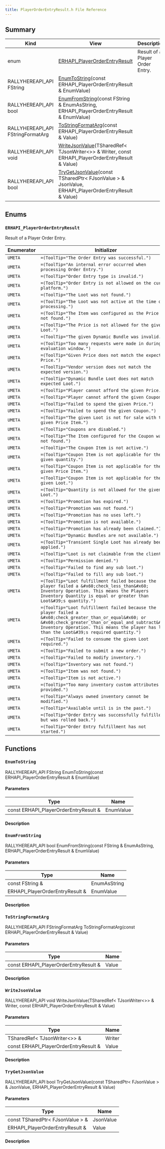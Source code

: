 ```yaml
---
title: PlayerOrderEntryResult.h File Reference
---
```


## Summary
| Kind | View | Description |
|------|------|-------------|
|enum|[ERHAPI_PlayerOrderEntryResult](/unreal-plugins/all/playerorderentryresult_8h/#PlayerOrderEntryResult_8h_1a0f30f252410fde077239156a0b9ba1c8)|Result of a Player Order Entry.|
|RALLYHEREAPI_API FString|[EnumToString](/unreal-plugins/all/playerorderentryresult_8h/#PlayerOrderEntryResult_8h_1abb7b106d87d28513425b026ea1688022)(const ERHAPI_PlayerOrderEntryResult & EnumValue)||
|RALLYHEREAPI_API bool|[EnumFromString](/unreal-plugins/all/playerorderentryresult_8h/#PlayerOrderEntryResult_8h_1ad627b62797415a8d2323796b64250729)(const FString & EnumAsString, ERHAPI_PlayerOrderEntryResult & EnumValue)||
|RALLYHEREAPI_API FStringFormatArg|[ToStringFormatArg](/unreal-plugins/all/playerorderentryresult_8h/#PlayerOrderEntryResult_8h_1a767283f088fbe2801ac03d64de62e1a8)(const ERHAPI_PlayerOrderEntryResult & Value)||
|RALLYHEREAPI_API void|[WriteJsonValue](/unreal-plugins/all/playerorderentryresult_8h/#PlayerOrderEntryResult_8h_1a3932eb8ed6db109f42f2cca4ae0e40d1)(TSharedRef< TJsonWriter<>> & Writer, const ERHAPI_PlayerOrderEntryResult & Value)||
|RALLYHEREAPI_API bool|[TryGetJsonValue](/unreal-plugins/all/playerorderentryresult_8h/#PlayerOrderEntryResult_8h_1abd5211c08952972f9839cfe58f43785c)(const TSharedPtr< FJsonValue > & JsonValue, ERHAPI_PlayerOrderEntryResult & Value)||
## Enums




### `ERHAPI_PlayerOrderEntryResult` <a id="PlayerOrderEntryResult_8h_1a0f30f252410fde077239156a0b9ba1c8"></a>
Result of a Player Order Entry.



| Enumerator | Initializer|
|------------|------------|
|`UMETA`|`=(ToolTip="The Order Entry was successful.")`|
|`UMETA`|`=(ToolTip="An internal error occurred when processing Order Entry.")`|
|`UMETA`|`=(ToolTip="Order Entry type is invalid.")`|
|`UMETA`|`=(ToolTip="Order Entry is not allowed on the current platform.")`|
|`UMETA`|`=(ToolTip="The Loot was not found.")`|
|`UMETA`|`=(ToolTip="The Loot was not active at the time of processing.")`|
|`UMETA`|`=(ToolTip="The Item was configured as the Price was not found.")`|
|`UMETA`|`=(ToolTip="The Price is not allowed for the given Loot.")`|
|`UMETA`|`=(ToolTip="The given Dynamic Bundle was invalid.")`|
|`UMETA`|`=(ToolTip="Too many requests were made in during the evaluation window.")`|
|`UMETA`|`=(ToolTip="Given Price does not match the expected Price.")`|
|`UMETA`|`=(ToolTip="Vendor version does not match the expected version.")`|
|`UMETA`|`=(ToolTip="Dynamic Bundle Loot does not match expected Loot.")`|
|`UMETA`|`=(ToolTip="Player cannot afford the given Price.")`|
|`UMETA`|`=(ToolTip="Player cannot afford the given Coupon.")`|
|`UMETA`|`=(ToolTip="Failed to spend the given Price.")`|
|`UMETA`|`=(ToolTip="Failed to spend the given Coupon.")`|
|`UMETA`|`=(ToolTip="The given Loot is not for sale with the given Price Item.")`|
|`UMETA`|`=(ToolTip="Coupons are disabled.")`|
|`UMETA`|`=(ToolTip="The Item configured for the Coupon was not found.")`|
|`UMETA`|`=(ToolTip="The Coupon Item is not active.")`|
|`UMETA`|`=(ToolTip="Coupon Item is not applicable for the given quantity.")`|
|`UMETA`|`=(ToolTip="Coupon Item is not applicable for the given Price Item.")`|
|`UMETA`|`=(ToolTip="Coupon Item is not applicable for the given Loot.")`|
|`UMETA`|`=(ToolTip="Quantity is not allowed for the given Loot.")`|
|`UMETA`|`=(ToolTip="Promotion has expired.")`|
|`UMETA`|`=(ToolTip="Promotion was not found.")`|
|`UMETA`|`=(ToolTip="Promotion has no uses left.")`|
|`UMETA`|`=(ToolTip="Promotion is not available.")`|
|`UMETA`|`=(ToolTip="Promotion has already been claimed.")`|
|`UMETA`|`=(ToolTip="Dynamic Bundles are not available.")`|
|`UMETA`|`=(ToolTip="Transient Single Loot has already been applied.")`|
|`UMETA`|`=(ToolTip="Loot is not claimable from the client.")`|
|`UMETA`|`=(ToolTip="Permission denied.")`|
|`UMETA`|`=(ToolTip="Failed to find any sub loot.")`|
|`UMETA`|`=(ToolTip="Failed to fill any sub loot.")`|
|`UMETA`|`=(ToolTip="Loot fulfillment failed because the player failed a &#x60;check_less_than&#x60; Inventory Operation. This means the Players Inventory Quantity is equal or greater than Loot&#39;s quantity.")`|
|`UMETA`|`=(ToolTip="Loot fulfillment failed because the player failed a &#x60;check_greater_than_or_equal&#x60; or &#x60;check_greater_than_or_equal_and_subtract&#x60; Inventory Operation. This means the player has less than the Loot&#39;s required quantity.")`|
|`UMETA`|`=(ToolTip="Failed to consume the given Loot required.")`|
|`UMETA`|`=(ToolTip="Failed to submit a new order.")`|
|`UMETA`|`=(ToolTip="Failed to modify inventory.")`|
|`UMETA`|`=(ToolTip="Inventory was not found.")`|
|`UMETA`|`=(ToolTip="Item was not found.")`|
|`UMETA`|`=(ToolTip="Item is not active.")`|
|`UMETA`|`=(ToolTip="Too many inventory custom attributes provided.")`|
|`UMETA`|`=(ToolTip="Always owned inventory cannot be modified.")`|
|`UMETA`|`=(ToolTip="Available until is in the past.")`|
|`UMETA`|`=(ToolTip="Order Entry was successfully fulfilled, but was rolled back.")`|
|`UMETA`|`=(ToolTip="Order Entry fulfillment has not started.")`|



## Functions



### `EnumToString` <a id="PlayerOrderEntryResult_8h_1abb7b106d87d28513425b026ea1688022"></a>

RALLYHEREAPI_API FString EnumToString(const ERHAPI_PlayerOrderEntryResult & EnumValue)

#### Parameters

| Type | Name |
|------|------|
|const ERHAPI_PlayerOrderEntryResult &|EnumValue|

#### Description






### `EnumFromString` <a id="PlayerOrderEntryResult_8h_1ad627b62797415a8d2323796b64250729"></a>

RALLYHEREAPI_API bool EnumFromString(const FString & EnumAsString, ERHAPI_PlayerOrderEntryResult & EnumValue)

#### Parameters

| Type | Name |
|------|------|
|const FString &|EnumAsString|
|ERHAPI_PlayerOrderEntryResult &|EnumValue|

#### Description






### `ToStringFormatArg` <a id="PlayerOrderEntryResult_8h_1a767283f088fbe2801ac03d64de62e1a8"></a>

RALLYHEREAPI_API FStringFormatArg ToStringFormatArg(const ERHAPI_PlayerOrderEntryResult & Value)

#### Parameters

| Type | Name |
|------|------|
|const ERHAPI_PlayerOrderEntryResult &|Value|

#### Description






### `WriteJsonValue` <a id="PlayerOrderEntryResult_8h_1a3932eb8ed6db109f42f2cca4ae0e40d1"></a>

RALLYHEREAPI_API void WriteJsonValue(TSharedRef< TJsonWriter<>> & Writer, const ERHAPI_PlayerOrderEntryResult & Value)

#### Parameters

| Type | Name |
|------|------|
|TSharedRef< TJsonWriter<>> &|Writer|
|const ERHAPI_PlayerOrderEntryResult &|Value|

#### Description






### `TryGetJsonValue` <a id="PlayerOrderEntryResult_8h_1abd5211c08952972f9839cfe58f43785c"></a>

RALLYHEREAPI_API bool TryGetJsonValue(const TSharedPtr< FJsonValue > & JsonValue, ERHAPI_PlayerOrderEntryResult & Value)

#### Parameters

| Type | Name |
|------|------|
|const TSharedPtr< FJsonValue > &|JsonValue|
|ERHAPI_PlayerOrderEntryResult &|Value|

#### Description







